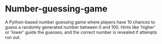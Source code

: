 # Number-guessing-game
A Python-based number guessing game where players have 10 chances to guess a randomly generated number between 0 and 100. Hints like 'higher' or 'lower' guide the guesses, and the correct number is revealed if attempts run out. 
